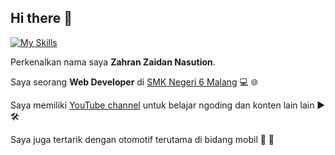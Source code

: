 ## Hi there 👋

[![My Skills](https://skillicons.dev/icons?i=js,ts,react,nextjs,tailwind,mysql,laravel,mongodb,windows,linux,docker,cs)](https://skillicons.dev)

Perkenalkan nama saya **Zahran Zaidan Nasution**.<br>

Saya seorang **Web Developer** di [SMK Negeri 6 Malang](https://smkn6malang.sch.id/) 💻 🌐<br>

Saya memiliki [YouTube channel](https://www.youtube.com/@Aran8276) untuk belajar ngoding dan konten lain lain ▶️🛠️<br>

Saya juga tertarik dengan otomotif terutama di bidang mobil 🚗 🔭<br>

<!--
**Aran8276/Aran8276** is a ✨ _special_ ✨ repository because its `README.md` (this file) appears on your GitHub profile.

Here are some ideas to get you started:

- 🔭 I’m currently working on ...
- 🌱 I’m currently learning ...
- 👯 I’m looking to collaborate on ...
- 🤔 I’m looking for help with ...
- 💬 Ask me about ...
- 📫 How to reach me: ...
- 😄 Pronouns: ...
- ⚡ Fun fact: ...
-->

